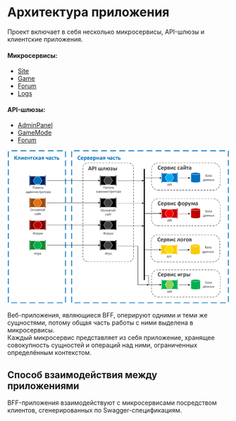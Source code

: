 # Архитектура приложения

Проект включает в себя несколько микросервисы, API-шлюзы и клиентские приложения.  
#### Микросервисы:
- [Site](https://github.com/istretyakov/county-rp/tree/dev/src/Services/Site)
- [Game](https://github.com/istretyakov/county-rp/tree/dev/src/Services/Game)
- [Forum](https://github.com/istretyakov/county-rp/tree/dev/src/Services/Forum)
- [Logs](https://github.com/istretyakov/county-rp/tree/dev/src/Services/Logs)
#### API-шлюзы:
- [AdminPanel](https://github.com/istretyakov/county-rp/tree/dev/src/ApiGateways/AdminPanel)
- [GameMode](https://github.com/istretyakov/county-rp/tree/dev/src/ApiGateways/GameMode)
- [Forum](https://github.com/istretyakov/county-rp/tree/dev/src/ApiGateways/Forum)

![](img/app-arch.png)

Веб-приложения, являющиеся BFF, оперируют одними и теми же сущностями, потому общая часть работы с ними выделена в микросервисы.  
Каждый микросервис представляет из себя приложение, хранящее совокупность сущностей и операций над ними, ограниченных определённым контекстом.

## Способ взаимодействия между приложениями

BFF-приложения взаимодействуют с микросервисами посредством клиентов, сгенерированных по Swagger-спецификациям.
